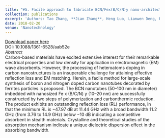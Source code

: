 ```yaml
---
title: "#5. Facile approach to fabricate BCN/Fex(B/C/N)y nano-architectures with enhanced electromagnetic wave absorption"
collection: publications
excerpt: 'Authors: Tao Zhang, **Jian Zhang**, Heng Luo, Lianwen Deng, Pengyu Zhou, Guangwu Wen, Long Xia, Bo Zhong, Haibin Zhang'
date: 2018-02-20
venue: 'Nanotechnology'
---
```


[Download paper here](https://doi.org/10.1088/1361-6528/aab52e)      
DOI: 10.1088/1361-6528/aab52e    
*Abstract*       
Carbon-based materials have excited extensive interest for their remarkable electrical properties and low density for application in electromagnetic (EM) wave absorbents. However, the processing of heteroatoms doping in carbon nanostructures is an insuperable challenge for attaining effective reflection loss and EM matching. Herein, a facile method for large-scale synthesis of boron and nitrogen doped carbon nanotubes decorated by ferrites particles is proposed. The BCN nanotubes (50–100 nm in diameter) imbedded with nanosized Fe x (B/C/N) y (10–20 nm) are successfully constructed by two steps of polymerization and carbonthermic reduction. The product exhibits an outstanding reflection loss (RL) performance, in that the minimum RL is −47.97 dB at 11.44 GHz with a broad bandwidth 11.2 GHz (from 3.76 to 14.9 GHz) below −10 dB indicating a competitive absorbent in stealth materials. Crystalline and theoretical studies of the absorption mechanism indicate a unique dielectric dispersion effect in the absorbing bandwidth.
